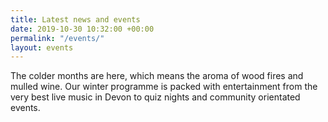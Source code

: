 ```yaml
---
title: Latest news and events
date: 2019-10-30 10:32:00 +00:00
permalink: "/events/"
layout: events
---
```


The colder months are here, which means the aroma of wood fires and mulled wine. Our winter programme is packed with entertainment from the very best live music in Devon to quiz nights and community orientated events.
